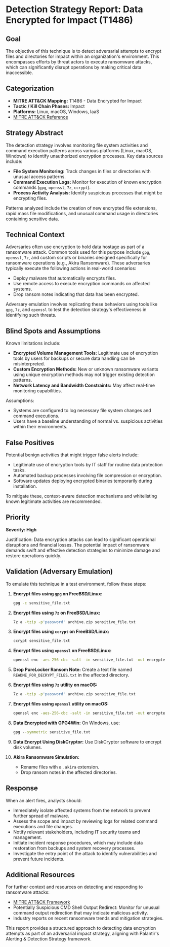 # Detection Strategy Report: Data Encrypted for Impact (T1486)

## Goal
The objective of this technique is to detect adversarial attempts to encrypt files and directories for impact within an organization's environment. This encompasses efforts by threat actors to execute ransomware attacks, which can significantly disrupt operations by making critical data inaccessible.

## Categorization

- **MITRE ATT&CK Mapping:** T1486 - Data Encrypted for Impact
- **Tactic / Kill Chain Phases:** Impact
- **Platforms:** Linux, macOS, Windows, IaaS
- [MITRE ATT&CK Reference](https://attack.mitre.org/techniques/T1486)

## Strategy Abstract
The detection strategy involves monitoring file system activities and command execution patterns across various platforms (Linux, macOS, Windows) to identify unauthorized encryption processes. Key data sources include:

- **File System Monitoring:** Track changes in files or directories with unusual access patterns.
- **Command Execution Logs:** Monitor for execution of known encryption commands (`gpg`, `openssl`, `7z`, `ccrypt`).
- **Process Activity Analysis:** Identify suspicious processes that might be encrypting files.

Patterns analyzed include the creation of new encrypted file extensions, rapid mass file modifications, and unusual command usage in directories containing sensitive data.

## Technical Context
Adversaries often use encryption to hold data hostage as part of a ransomware attack. Common tools used for this purpose include `gpg`, `openssl`, `7z`, and custom scripts or binaries designed specifically for ransomware operations (e.g., Akira Ransomware). These adversaries typically execute the following actions in real-world scenarios:

- Deploy malware that automatically encrypts files.
- Use remote access to execute encryption commands on affected systems.
- Drop ransom notes indicating that data has been encrypted.

Adversary emulation involves replicating these behaviors using tools like `gpg`, `7z`, and `openssl` to test the detection strategy's effectiveness in identifying such threats.

## Blind Spots and Assumptions
Known limitations include:

- **Encrypted Volume Management Tools:** Legitimate use of encryption tools by users for backups or secure data handling can be misinterpreted.
- **Custom Encryption Methods:** New or unknown ransomware variants using unique encryption methods may not trigger existing detection patterns.
- **Network Latency and Bandwidth Constraints:** May affect real-time monitoring capabilities.

Assumptions:

- Systems are configured to log necessary file system changes and command executions.
- Users have a baseline understanding of normal vs. suspicious activities within their environments.

## False Positives
Potential benign activities that might trigger false alerts include:

- Legitimate use of encryption tools by IT staff for routine data protection tasks.
- Automated backup processes involving file compression or encryption.
- Software updates deploying encrypted binaries temporarily during installation.

To mitigate these, context-aware detection mechanisms and whitelisting known legitimate activities are recommended.

## Priority
**Severity: High**

Justification: Data encryption attacks can lead to significant operational disruptions and financial losses. The potential impact of ransomware demands swift and effective detection strategies to minimize damage and restore operations quickly.

## Validation (Adversary Emulation)
To emulate this technique in a test environment, follow these steps:

1. **Encrypt files using `gpg` on FreeBSD/Linux:**
   ```bash
   gpg -c sensitive_file.txt
   ```

2. **Encrypt files using `7z` on FreeBSD/Linux:**
   ```bash
   7z a -tzip -p'password' archive.zip sensitive_file.txt
   ```

3. **Encrypt files using `ccrypt` on FreeBSD/Linux:**
   ```bash
   ccrypt sensitive_file.txt
   ```

4. **Encrypt files using `openssl` on FreeBSD/Linux:**
   ```bash
   openssl enc -aes-256-cbc -salt -in sensitive_file.txt -out encrypted_file.txt.enc
   ```

5. **Drop PureLocker Ransom Note:** Create a text file named `README_FOR_DECRYPT_FILES.txt` in the affected directory.

6. **Encrypt files using `7z` utility on macOS:**
   ```bash
   7z a -tzip -p'password' archive.zip sensitive_file.txt
   ```

7. **Encrypt files using `openssl` utility on macOS:**
   ```bash
   openssl enc -aes-256-cbc -salt -in sensitive_file.txt -out encrypted_file.txt.enc
   ```

8. **Data Encrypted with GPG4Win:** On Windows, use:
   ```cmd
   gpg --symmetric sensitive_file.txt
   ```

9. **Data Encrypt Using DiskCryptor:** Use DiskCryptor software to encrypt disk volumes.

10. **Akira Ransomware Simulation:**
    - Rename files with a `.akira` extension.
    - Drop ransom notes in the affected directories.

## Response
When an alert fires, analysts should:

- Immediately isolate affected systems from the network to prevent further spread of malware.
- Assess the scope and impact by reviewing logs for related command executions and file changes.
- Notify relevant stakeholders, including IT security teams and management.
- Initiate incident response procedures, which may include data restoration from backups and system recovery processes.
- Investigate the entry point of the attack to identify vulnerabilities and prevent future incidents.

## Additional Resources
For further context and resources on detecting and responding to ransomware attacks:

- [MITRE ATT&CK Framework](https://attack.mitre.org)
- Potentially Suspicious CMD Shell Output Redirect: Monitor for unusual command output redirection that may indicate malicious activity.
- Industry reports on recent ransomware trends and mitigation strategies.

This report provides a structured approach to detecting data encryption attempts as part of an adversarial impact strategy, aligning with Palantir's Alerting & Detection Strategy framework.